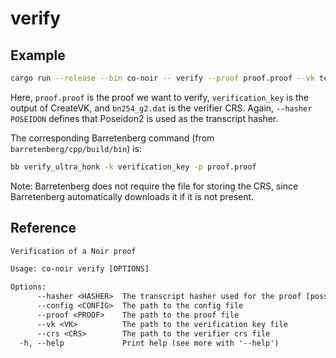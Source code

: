 # verify

## Example

```bash
cargo run --release --bin co-noir -- verify --proof proof.proof --vk test_vectors/poseidon/verification_key --hasher POSEIDON --crs test_vectors/bn254_g2.dat
```

Here, `proof.proof` is the proof we want to verify, `verification_key` is the output of CreateVK, and `bn254_g2.dat` is the verifier CRS. Again, `--hasher POSEIDON` defines that Poseidon2 is used as the transcript hasher.

The corresponding Barretenberg command (from `barretenberg/cpp/build/bin`) is:

```bash
bb verify_ultra_honk -k verification_key -p proof.proof
```

Note: Barretenberg does not require the file for storing the CRS, since Barretenberg automatically downloads it if it is not present.

## Reference

```txt
Verification of a Noir proof

Usage: co-noir verify [OPTIONS]

Options:
      --hasher <HASHER>  The transcript hasher used for the proof [possible values: POSEIDON, KECCAK]
      --config <CONFIG>  The path to the config file
      --proof <PROOF>    The path to the proof file
      --vk <VK>          The path to the verification key file
      --crs <CRS>        The path to the verifier crs file
  -h, --help             Print help (see more with '--help')
```
